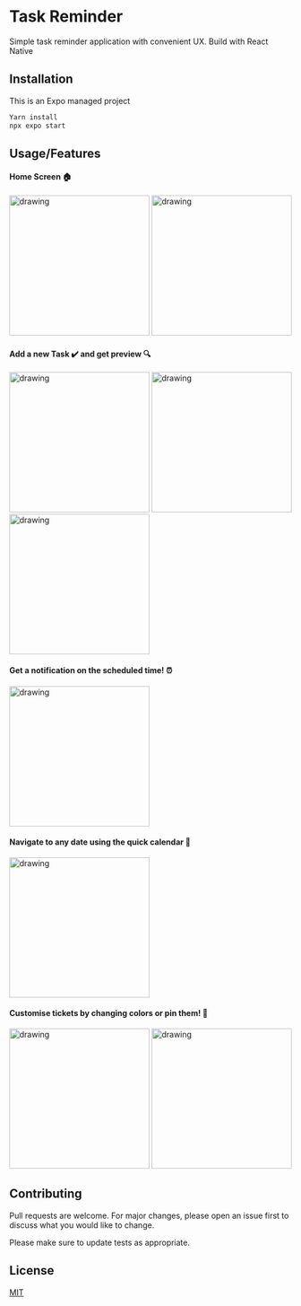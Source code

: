 # Task Reminder

Simple task reminder application with convenient UX. Build with React Native

## Installation

This is an Expo managed project

```bash
Yarn install
npx expo start
```

## Usage/Features


#### Home Screen 🏠
<img src="https://github.com/8-bit-souvik/task-reminder/assets/72222987/b2ea1e62-53fd-4b5d-a3a1-cdab0c558f14" alt="drawing" style="width:250px;"/>
<img src="https://github.com/8-bit-souvik/task-reminder/assets/72222987/eb6bb5fb-4922-4e22-8e11-ff69e4a53903" alt="drawing" style="width:250px;"/>

#### Add a new Task ✔️ and get preview 🔍
<img src="https://github.com/8-bit-souvik/task-reminder/assets/72222987/28cfd639-07c2-426f-bf8e-0fcfa2ba6e03" alt="drawing" style="width:250px;"/>
<img src="https://github.com/8-bit-souvik/task-reminder/assets/72222987/71e47e3a-98f6-4373-9e61-0c2fff1c4357" alt="drawing" style="width:250px;"/>
<img src="https://github.com/8-bit-souvik/task-reminder/assets/72222987/f067e226-65dd-401a-a03a-913b5a58261a" alt="drawing" style="width:250px;"/>

#### Get a notification on the scheduled time! ⏰
<img src="https://github.com/8-bit-souvik/task-reminder/assets/72222987/399cb185-1645-4918-88c7-633dc93309cf" alt="drawing" style="width:250px;"/>

#### Navigate to any date using the quick calendar 🧭
<img src="https://github.com/8-bit-souvik/task-reminder/assets/72222987/1019aa25-6120-42aa-a2de-a0c4f13d27df" alt="drawing" style="width:250px;"/>

#### Customise tickets by changing colors or pin them! 📌
<img src="https://github.com/8-bit-souvik/task-reminder/assets/72222987/7df2cc02-166a-400a-9356-19115bd1cb4f" alt="drawing" style="width:250px;"/>
<img src="https://github.com/8-bit-souvik/task-reminder/assets/72222987/fbe524d6-520f-465c-956c-8619bc1008f3" alt="drawing" style="width:250px;"/>


## Contributing

Pull requests are welcome. For major changes, please open an issue first
to discuss what you would like to change.

Please make sure to update tests as appropriate.

## License

[MIT](https://choosealicense.com/licenses/mit/)
